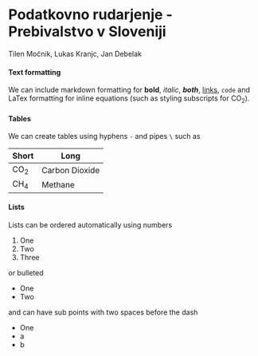 Podatkovno rudarjenje - Prebivalstvo v Sloveniji
================
Tilen Močnik, Lukas Kranjc, Jan Debelak

#### Text formatting

We can include markdown formatting for **bold**, *italic*, ***both***, [links](https://air.utah.edu), `code` and LaTex formatting for inline equations (such as styling subscripts for CO<sub>2</sub>).

#### Tables

We can create tables using hyphens `-` and pipes `\` such as

| Short          | Long           |
|----------------|----------------|
| CO<sub>2</sub> | Carbon Dioxide |
| CH<sub>4</sub> | Methane        |

#### Lists

Lists can be ordered automatically using numbers

1.  One
2.  Two
3.  Three

or bulleted

-   One
-   Two

and can have sub points with two spaces before the dash

-   One
-   a
-   b
